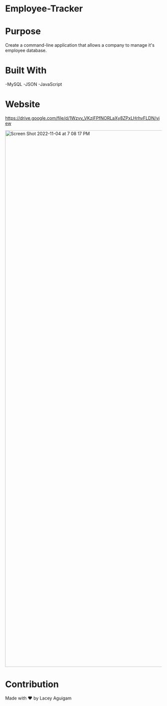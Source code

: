 # Employee-Tracker

# Purpose
Create a command-line application that allows a company to manage it's employee database.

# Built With

-MySQL
-JSON
-JavaScript

# Website

https://drive.google.com/file/d/1Wzvv_VKzjFPfNORLaXy8ZPxLHrhvFLDN/view


<img width="1728" alt="Screen Shot 2022-11-04 at 7 08 17 PM" src="https://user-images.githubusercontent.com/105749016/200096462-7aadf21d-0445-4452-8a94-e4148b3aef5d.png">



# Contribution 

Made with ❤️ by Lacey Aguigam
